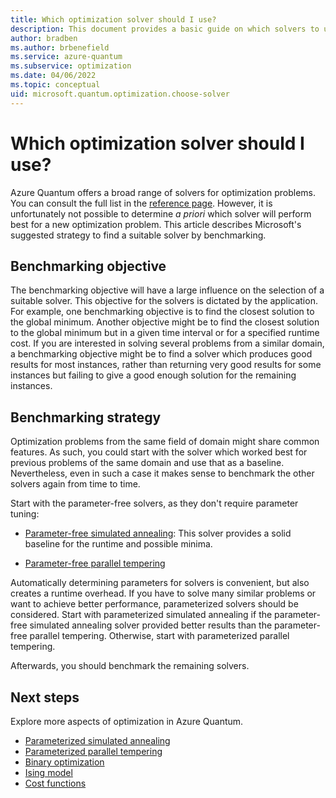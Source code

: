 ```yaml
---
title: Which optimization solver should I use?
description: This document provides a basic guide on which solvers to use in Azure Quantum.
author: bradben
ms.author: brbenefield
ms.service: azure-quantum
ms.subservice: optimization
ms.date: 04/06/2022
ms.topic: conceptual
uid: microsoft.quantum.optimization.choose-solver
---
```


# Which optimization solver should I use?

Azure Quantum offers a broad range of solvers for optimization problems. You can consult the full list in the [reference page](xref:microsoft.quantum.reference.qio-target-list). However, it is unfortunately not possible to determine *a priori* which solver will perform best for a new optimization problem. This article describes Microsoft's suggested strategy to find a suitable solver by benchmarking.

## Benchmarking objective

The benchmarking objective will have a large influence on the selection of a suitable solver. This objective for the solvers is dictated by the application. For example, one benchmarking objective is to find the closest solution to the global minimum. Another objective might be to find the closest solution to the global minimum but in a given time interval or for a specified runtime cost.
If you are interested in solving several problems from a similar domain, a benchmarking objective might be to find a solver which produces good results for most instances, rather than returning very good results for some instances but failing to give a good enough solution for the remaining instances.

## Benchmarking strategy

Optimization problems from the same field of domain might share common features. As such, you could start with the solver which worked best for previous problems of the same domain and use that as a baseline. Nevertheless, even in such a case it makes sense to benchmark the other solvers again from time to time.

Start with the parameter-free solvers, as they don't require parameter tuning:

- [Parameter-free simulated annealing](xref:microsoft.quantum.optimization.simulated-annealing#parameter-free-simulated-annealing-cpu): This solver provides a solid baseline for the runtime and possible minima.

- [Parameter-free parallel tempering](xref:microsoft.quantum.optimization.parallel-tempering#parameter-free-parallel-tempering)

Automatically determining parameters for solvers is convenient, but also creates a runtime overhead. If you have to solve many similar problems or want to achieve better performance, parameterized solvers should be considered. Start with parameterized simulated annealing if the parameter-free simulated annealing solver provided better results than the parameter-free parallel tempering. Otherwise, start with parameterized parallel tempering.

Afterwards, you should benchmark the remaining solvers.

## Next steps

Explore more aspects of optimization in Azure Quantum.

- [Parameterized simulated annealing](xref:microsoft.quantum.optimization.simulated-annealing#parameterized-simulated-annealing-cpu)
- [Parameterized parallel tempering](xref:microsoft.quantum.optimization.parallel-tempering#parameterized-parallel-tempering)
- [Binary optimization](xref:microsoft.quantum.optimization.concepts.binary-optimization)
- [Ising model](xref:microsoft.quantum.optimization.concepts.ising-model)
- [Cost functions](xref:microsoft.quantum.optimization.concepts.cost-function)